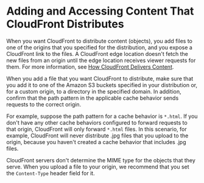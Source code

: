 # Adding and Accessing Content That CloudFront Distributes<a name="AddingObjects"></a>

When you want CloudFront to distribute content \(objects\), you add files to one of the origins that you specified for the distribution, and you expose a CloudFront link to the files\. A CloudFront edge location doesn't fetch the new files from an origin until the edge location receives viewer requests for them\. For more information, see [How CloudFront Delivers Content](HowCloudFrontWorks.md)\. 

When you add a file that you want CloudFront to distribute, make sure that you add it to one of the Amazon S3 buckets specified in your distribution or, for a custom origin, to a directory in the specified domain\. In addition, confirm that the path pattern in the applicable cache behavior sends requests to the correct origin\. 

For example, suppose the path pattern for a cache behavior is `*.html`\. If you don't have any other cache behaviors configured to forward requests to that origin, CloudFront will only forward `*.html` files\. In this scenario, for example, CloudFront will never distribute \.jpg files that you upload to the origin, because you haven't created a cache behavior that includes \.jpg files\.

CloudFront servers don't determine the MIME type for the objects that they serve\. When you upload a file to your origin, we recommend that you set the `Content-Type` header field for it\.